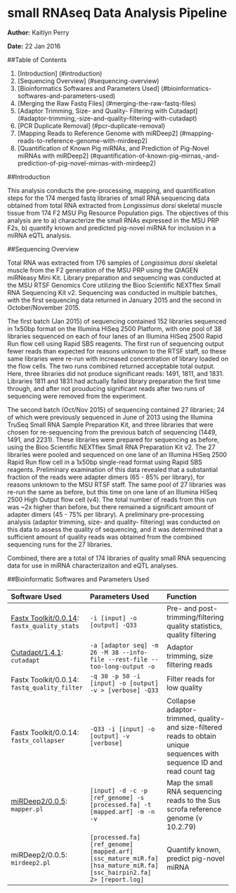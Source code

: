 # small RNAseq Data Analysis Pipeline

**Author:** Kaitlyn Perry

**Date:** 22 Jan 2016

##Table of Contents
1. [Introduction] (#introduction)
2. [Sequencing Overview] (#sequencing-overview)
3. [Bioinformatics Softwares and Parameters Used] (#bioinformatics-softwares-and-parameters-used)
4. [Merging the Raw Fastq Files] (#merging-the-raw-fastq-files) 
5. [Adaptor Trimming, Size- and Quality- Filtering with Cutadapt] (#adaptor-trimming,-size-and-quality-filtering-with-cutadapt)
6. [PCR Duplicate Removal] (#pcr-duplicate-removal)
7. [Mapping Reads to Reference Genome with miRDeep2] (#mapping-reads-to-reference-genome-with-mirdeep2)
8. [Quantification of Known Pig miRNAs, and Prediction of Pig-Novel miRNAs with miRDeep2] (#quantification-of-known-pig-mirnas,-and-prediction-of-pig-novel-mirnas-with-mirdeep2)

##Introduction

This analysis conducts the pre-processing, mapping, and quantification steps for the 174 merged fastq libraries of small RNA sequencing data obtained from total RNA extracted from _Longissimus dorsi_ skeletal muscle tissue from 174 F2 MSU Pig Resource Population pigs. The objectives of this analysis are to a) characterize the small RNAs expressed in the MSU PRP F2s, b) quantify known and predicted pig-novel miRNA for inclusion in a miRNA eQTL analysis. 


##Sequencing Overview

Total RNA was extracted from 176 samples of _Longissimus dorsi_ skeletal muscle from the F2 generation of the MSU PRP using the QIAGEN miRNeasy Mini Kit. Library preparation and sequencing was conducted at the MSU RTSF Genomics Core utilizing the Bioo Scientific NEXTflex Small RNA Sequencing Kit v2. Sequencing was conducted in multiple batches, with the first sequencing data returned in January 2015 and the second in October/November 2015. 

The first batch (Jan 2015) of sequencing contained 152 libraries sequenced in 1x50bp format on the Illumina HiSeq 2500 Platform, with one pool of 38 libraries sequenced on each of four lanes of an Illumina HiSeq 2500 Rapid Run flow cell using Rapid SBS reagents. The first run of sequencing output fewer reads than expected for reasons unknown to the RTSF staff, so these same libraries were re-run with increased concentration of library loaded on the flow cells. The two runs combined returned acceptable total output. Here, three libraries did not produce significant reads: 1491, 1811, and 1831. Libraries 1811 and 1831 had actually failed library preparation the first time through, and after not prouducing significant reads after two runs of sequencing were removed from the experiment. 

The second batch (Oct/Nov 2015) of sequencing contained 27 libraries; 24 of which were previously sequenced in June of 2013 using the Illumina TruSeq Small RNA Sample Preparation Kit, and three libraries that were chosen for re-sequencing from the previous batch of sequencing (1449, 1491, and 2231). These libraries were prepared for sequencing as before, using the Bioo Scientific NEXTflex Small RNA Preparation Kit v2. The 27 libraries were pooled and sequenced on one lane of an Illumina HiSeq 2500 Rapid Run flow cell in a 1x50bp single-read format using Rapid SBS reagents. Preliminary examination of this data revealed that a substantial fraction of the reads were adapter dimers (65 - 85% per library), for reasons unknown to the MSU RTSF staff. The same pool of 27 libraries was re-run the same as before, but this time on one lane of an Illumina HiSeq 2500 High Output flow cell (v4). The total number of reads from this run was ~2x higher than before, but there remained a significant amount of adapter dimers (45 - 75% per library). A preliminary pre-processing analysis (adaptor trimming, size- and quality- filtering) was conducted on this data to assess the quality of sequencing, and it was determined that a sufficient amount of quality reads was obtained from the combined sequencing runs for the 27 libraries. 

Combined, there are a total of 174 libraries of quality small RNA sequencing data for use in miRNA characterizaiton and eQTL analyses. 


##Bioinformatic Softwares and Parameters Used


|Software Used           | Parameters Used         | Function       |
|:----------------       | :------------------     | :--------------|
|[Fastx Toolkit/0.0.14](http://hannonlab.cshl.edu/fastx_toolkit/commandline.html): `fastx_quality_stats`   | `-i [input] -o [output] -Q33` | Pre- and post- trimming/filtering quality statistics, quality filtering
|[Cutadapt/1.4.1](http://cutadapt.readthedocs.org/en/stable/guide.html): `cutadapt`| `-a [adaptor seq] -m 26 -M 38 --info-file --rest-file --too-long-output -o` | Adaptor trimming, size filtering reads
|Fastx Toolkit/0.0.14: `fastq_quality_filter`  | `-q 30 -p 50 -i [input] -o [output] -v > [verbose] -Q33` | Filter reads for low quality |
|Fastx Toolkit/0.0.14: `fastx_collapser`| `-Q33 -i [input] -o [output] -v [verbose]` | Collapse adaptor-trimmed, quality- and size-filtered reads to obtain unique sequences with sequence ID and read count tag
| [miRDeep2/0.0.5](https://www.mdc-berlin.de/36105849/en/research/research_teams/systems_biology_of_gene_regulatory_elements/projects/miRDeep/documentation): `mapper.pl` | `[input] -d -c -p [ref_genome] -s [processed.fa] -t [mapped.arf] -m -n -v`| Map the small RNA sequencing reads to the Sus scrofa reference genome (v 10.2.79) |
| miRDeep2/0.0.5: `mirdeep2.pl` | `[processed.fa] [ref_genome] [mapped.arf] [ssc_mature_miR.fa] [hsa_mature_miR.fa] [ssc_hairpin2.fa] 2> [report.log]` | Quantify known, predict pig-novel miRNA |




